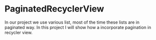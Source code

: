 # PaginatedRecyclerView
In our project we use various list, most of the time these lists are in paginated way. In this project I will show how a incorporate pagination in recycler view.
